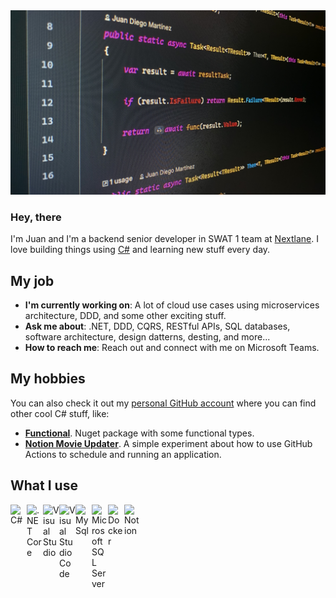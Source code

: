 <img src="banner.png" alt="README header image">

### Hey, there

I'm Juan and I'm a backend senior developer in SWAT 1 team at [Nextlane](https://github.com/Nextlane-R-D). I love building things using [C#](https://github.com/dotnet/csharplang) and learning new stuff every day.

## My job

- **I'm currently working on**: A lot of cloud use cases using microservices architecture, DDD, and some other exciting stuff.
- **Ask me about**: .NET, DDD, CQRS, RESTful APIs, SQL databases, software architecture, design datterns, desting, and more...
- **How to reach me**: Reach out and connect with me on Microsoft Teams.

## My hobbies

You can also check it out my [personal GitHub account](https://github.com/jdmartinez) where you can find other cool C# stuff, like: 

- **[Functional](https://github.com/jdmartinez/Functional)**. Nuget package with some functional types.
- **[Notion Movie Updater](https://github.com/jdmartinez/notion-movie-updater)**. A simple experiment about how to use GitHub Actions to schedule and running an application.

## What I use

<img align="left" alt="C#" width="26px" src="https://svgl.app/library/csharp.svg" />
<img align="left" alt=".NET Core" width="26px" src="https://icon.icepanel.io/Technology/svg/.NET-core.svg" />
<img align="left" alt="Visual Studio" width="26px" src="https://svgl.app/library/visual-studio.svg" />
<img align="left" alt="Visual Studio Code" width="26px" src="https://svgl.app/library/vscode.svg" />
<img align="left" alt="MySql" width="26px" src="https://svgl.app/library/mysql.svg" />
<img align="left" alt="Microsoft SQL Server" width="26px" src="https://svgl.app/library/sql-server.svg" />
<img align="left" alt="Docker" width="26px" src="https://svgl.app/library/docker.svg" />
<img align="left" alt="Notion" width="26px" src="https://svgl.app/library/notion.svg" />

<!--
**jdmartinez-nxl/jdmartinez-nxl** is a ✨ _special_ ✨ repository because its `README.md` (this file) appears on your GitHub profile.

Here are some ideas to get you started:

- 🔭 I’m currently working on ...
- 🌱 I’m currently learning ...
- 👯 I’m looking to collaborate on ...
- 🤔 I’m looking for help with ...
- 💬 Ask me about ...
- 📫 How to reach me: ...
- 😄 Pronouns: ...
- ⚡ Fun fact: ...
-->
